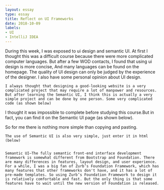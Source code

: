```yaml
---
layout: essay
type: essay
title: Reflect on UI Frameworks
date: 2018-10-09
labels:
- UI
- IntelliJ IDEA
---
```

  During this week, I was exposed to ui design and semantic UI. At first I thought this was a difficult course because there were more complicated computer languages. But after a few WOD contacts, I found that using ui design is more concise, And many languages can be found on the homepage. The quality of UI design can only be judged by the experience of the designer. I also have some personal opinion about UI design.

	I always thought that designing a good-looking website is a very complicated project that may require a lot of manpower and resources. But after learning the Semantic UI, I think this is actually a very simple project and can be done by one person. Some very complicated code (as shown below)

  I thought it was impossible to complete before studying this course.But in fact, you can find it on the Semantic UI page (as shown below).

   So for me there is nothing more simple than copying and pasting.



    The use of Semantic UI is also very simple, just enter it in html (below)


    Semantic UI—The fully semantic front-end interface development framework is somewhat different from Bootstrap and Foundation. There are many differences in features, layout design, and user experience. For a while, I was a big fan of Zurb’s Foundation Framework, which has many features that other frameworks don't have, and it has a lot of pre-made templates. So using Zurb’s Foundation Framework to design it is relatively comfortable and fast. But the only thing is that some features have to wait until the new version of Foundation is released.
